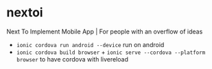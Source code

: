 # nextoi
Next To Implement Mobile App | For people with an overflow of ideas


* `ionic cordova run android --device` run on android
* `ionic cordova build browser` + `ionic serve --cordova --platform browser` to have cordova with livereload 